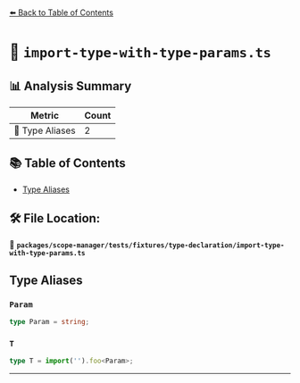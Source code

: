 [⬅️ Back to Table of Contents](../../../../../index.md)

# 📄 `import-type-with-type-params.ts`

## 📊 Analysis Summary

| Metric | Count |
|--------|-------|
| 📑 Type Aliases | 2 |

## 📚 Table of Contents

- [Type Aliases](#type-aliases)

## 🛠️ File Location:
📂 **`packages/scope-manager/tests/fixtures/type-declaration/import-type-with-type-params.ts`**

## Type Aliases

### `Param`

```ts
type Param = string;
```

### `T`

```ts
type T = import('').foo<Param>;
```


---